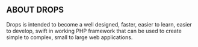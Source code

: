 ABOUT DROPS
-----------
Drops is intended to become a well designed, faster, easier to learn, easier to
develop, swift in working PHP framework that can be used to create simple to
complex, small to large web applications.